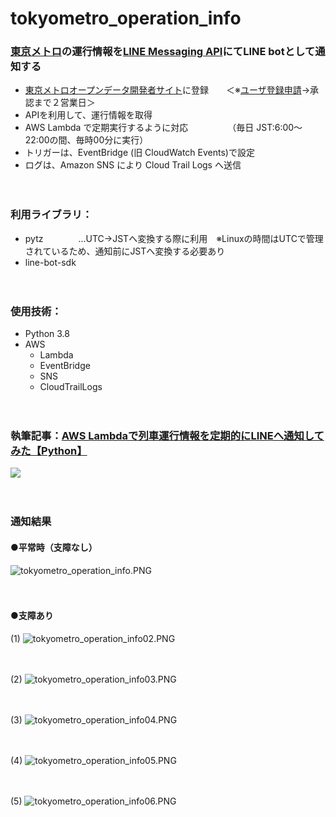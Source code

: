 # tokyometro_operation_info

### [東京メトロ](https://www.tokyometro.jp/index.html)の運行情報を[LINE Messaging API](https://developers.line.biz/ja/services/messaging-api/)にてLINE botとして通知する

- [東京メトロオープンデータ開発者サイト](https://developer.tokyometroapp.jp/info)に登録　　＜※[ユーザ登録申請](https://developer.tokyometroapp.jp/ja/users/sign_up)→承認まで２営業日＞
- APIを利用して、運行情報を取得
- AWS Lambda で定期実行するように対応　　　　　（毎日 JST:6:00～22:00の間、毎時00分に実行）
- トリガーは、EventBridge (旧 CloudWatch Events)で設定
- ログは、Amazon SNS により Cloud Trail Logs へ送信

　

### 利用ライブラリ：
- pytz　　　　...UTC→JSTへ変換する際に利用　※Linuxの時間はUTCで管理されているため、通知前にJSTへ変換する必要あり
- line-bot-sdk

　

### 使用技術：
- Python 3.8
- AWS
  - Lambda
  - EventBridge
  - SNS
  - CloudTrailLogs

　

### 執筆記事：[AWS Lambdaで列車運行情報を定期的にLINEへ通知してみた【Python】](https://zenn.dev/whitecat_22/articles/9681ab7c85519c)
<a href="https://zenn.dev/whitecat_22/articles/9681ab7c85519c">
  <img src="https://github.com/whitecat-22/tokyometro_operation_info/blob/main/zenn.png">
</a>

　
### 通知結果
#### ●平常時（支障なし）

![tokyometro_operation_info.PNG](https://github.com/whitecat-22/tokyometro_operation_info/blob/main/tokyometro_operation_info.PNG "tokyometro_operation_info.PNG")

　

#### ●支障あり
(1)
![tokyometro_operation_info02.PNG](https://github.com/whitecat-22/tokyometro_operation_info/blob/main/tokyometro_operation_info02.PNG)

　

(2)
![tokyometro_operation_info03.PNG](https://github.com/whitecat-22/tokyometro_operation_info/blob/main/tokyometro_operation_info03.PNG)

　

(3)
![tokyometro_operation_info04.PNG](https://github.com/whitecat-22/tokyometro_operation_info/blob/main/tokyometro_operation_info04.PNG)

　

(4)
![tokyometro_operation_info05.PNG](https://github.com/whitecat-22/tokyometro_operation_info/blob/main/tokyometro_operation_info05.PNG)

　

(5)
![tokyometro_operation_info06.PNG](https://github.com/whitecat-22/tokyometro_operation_info/blob/main/tokyometro_operation_info06.PNG)
